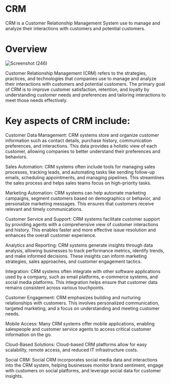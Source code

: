 # CRM
CRM is a Customer Relationship Management System use to manage and analyze their interactions with customers and potential customers.

# Overview
![Screenshot (246)](https://github.com/kiranraja36/CRM/assets/87608215/4528fcc3-0896-4258-8012-c7ab4079cd51)

Customer Relationship Management (CRM) refers to the strategies, practices, and technologies that companies use to manage and analyze their interactions with customers and potential customers. The primary goal of CRM is to improve customer satisfaction, retention, and loyalty by understanding customer needs and preferences and tailoring interactions to meet those needs effectively.

# Key aspects of CRM include:

Customer Data Management: CRM systems store and organize customer information such as contact details, purchase history, communication preferences, and interactions. This data provides a holistic view of each customer, allowing companies to better understand their preferences and behaviors.

Sales Automation: CRM systems often include tools for managing sales processes, tracking leads, and automating tasks like sending follow-up emails, scheduling appointments, and managing pipelines. This streamlines the sales process and helps sales teams focus on high-priority tasks.

Marketing Automation: CRM systems can help automate marketing campaigns, segment customers based on demographics or behavior, and personalize marketing messages. This ensures that customers receive relevant and timely communications.

Customer Service and Support: CRM systems facilitate customer support by providing agents with a comprehensive view of customer interactions and history. This enables faster and more effective issue resolution and enhances the overall customer experience.

Analytics and Reporting: CRM systems generate insights through data analysis, allowing businesses to track performance metrics, identify trends, and make informed decisions. These insights can inform marketing strategies, sales approaches, and customer engagement tactics.

Integration: CRM systems often integrate with other software applications used by a company, such as email platforms, e-commerce systems, and social media platforms. This integration helps ensure that customer data remains consistent across various touchpoints.

Customer Engagement: CRM emphasizes building and nurturing relationships with customers. This involves personalized communication, targeted marketing, and a focus on understanding and meeting customer needs.

Mobile Access: Many CRM systems offer mobile applications, enabling salespeople and customer service agents to access critical customer information on the go.

Cloud-Based Solutions: Cloud-based CRM platforms allow for easy scalability, remote access, and reduced IT infrastructure costs.

Social CRM: Social CRM incorporates social media data and interactions into the CRM system, helping businesses monitor brand sentiment, engage with customers on social platforms, and leverage social data for customer insights.

